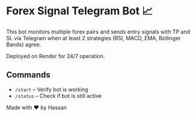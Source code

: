 # Forex Signal Telegram Bot 📈

This bot monitors multiple forex pairs and sends entry signals with TP and SL via Telegram when at least 2 strategies (RSI, MACD, EMA, Bollinger Bands) agree.

Deployed on Render for 24/7 operation.

## Commands

- `/start` – Verify bot is working
- `/status` – Check if bot is still active

Made with ❤️ by Hassan
